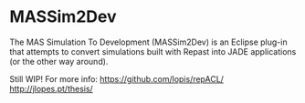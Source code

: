 MASSim2Dev
==========

The MAS Simulation To Development (MASSim2Dev) is an Eclipse plug-in that attempts
to convert simulations built with Repast into JADE applications (or the other way around).

Still WIP!
For more info:
https://github.com/lopis/repACL/
http://jlopes.pt/thesis/
